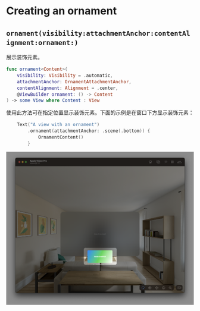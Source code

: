 # Creating an ornament

## `ornament(visibility:attachmentAnchor:contentAlignment:ornament:)` <Badge type="info" text="visionOS" />

展示装饰元素。


```swift
func ornament<Content>(
    visibility: Visibility = .automatic,
    attachmentAnchor: OrnamentAttachmentAnchor,
    contentAlignment: Alignment = .center,
    @ViewBuilder ornament: () -> Content
) -> some View where Content : View
```


使用此方法可在指定位置显示装饰元素。下面的示例是在窗口下方显示装饰元素：


```swift
    Text("A view with an ornament")
        .ornament(attachmentAnchor: .scene(.bottom)) {
            OrnamentContent()
        }
```

![Ornament](../../images/Ornament.png)